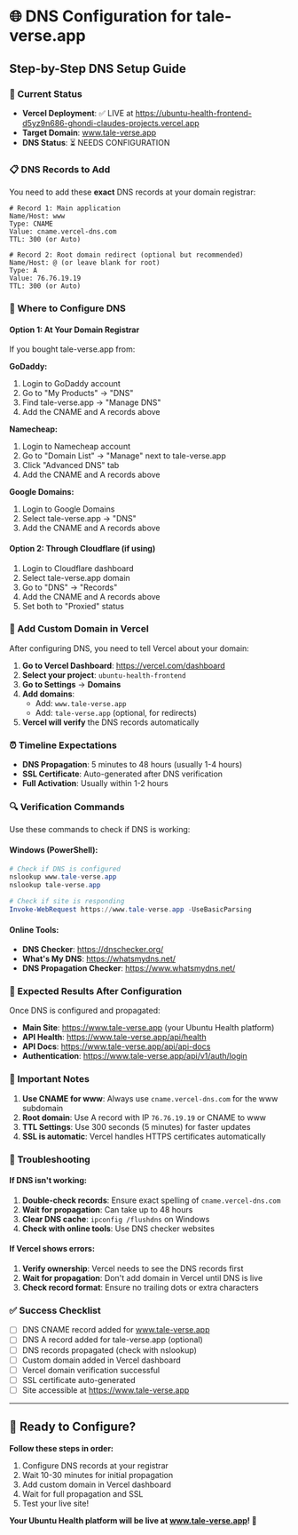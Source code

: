 # 🌐 DNS Configuration for tale-verse.app

## Step-by-Step DNS Setup Guide

### 🎯 Current Status
- **Vercel Deployment**: ✅ LIVE at https://ubuntu-health-frontend-d5yz9n686-ghondi-claudes-projects.vercel.app
- **Target Domain**: www.tale-verse.app
- **DNS Status**: ⏳ NEEDS CONFIGURATION

### 📋 DNS Records to Add

You need to add these **exact** DNS records at your domain registrar:

```dns
# Record 1: Main application
Name/Host: www
Type: CNAME  
Value: cname.vercel-dns.com
TTL: 300 (or Auto)

# Record 2: Root domain redirect (optional but recommended)
Name/Host: @ (or leave blank for root)
Type: A
Value: 76.76.19.19
TTL: 300 (or Auto)
```

### 🔧 Where to Configure DNS

#### Option 1: At Your Domain Registrar
If you bought tale-verse.app from:

**GoDaddy:**
1. Login to GoDaddy account
2. Go to "My Products" → "DNS"
3. Find tale-verse.app → "Manage DNS"
4. Add the CNAME and A records above

**Namecheap:**
1. Login to Namecheap account  
2. Go to "Domain List" → "Manage" next to tale-verse.app
3. Click "Advanced DNS" tab
4. Add the CNAME and A records above

**Google Domains:**
1. Login to Google Domains
2. Select tale-verse.app → "DNS"
3. Add the CNAME and A records above

#### Option 2: Through Cloudflare (if using)
1. Login to Cloudflare dashboard
2. Select tale-verse.app domain
3. Go to "DNS" → "Records"
4. Add the CNAME and A records above
5. Set both to "Proxied" status

### 🚀 Add Custom Domain in Vercel

After configuring DNS, you need to tell Vercel about your domain:

1. **Go to Vercel Dashboard**: https://vercel.com/dashboard
2. **Select your project**: `ubuntu-health-frontend`
3. **Go to Settings** → **Domains**
4. **Add domains**:
   - Add: `www.tale-verse.app`
   - Add: `tale-verse.app` (optional, for redirects)
5. **Vercel will verify** the DNS records automatically

### ⏰ Timeline Expectations

- **DNS Propagation**: 5 minutes to 48 hours (usually 1-4 hours)
- **SSL Certificate**: Auto-generated after DNS verification
- **Full Activation**: Usually within 1-2 hours

### 🔍 Verification Commands

Use these commands to check if DNS is working:

#### Windows (PowerShell):
```powershell
# Check if DNS is configured
nslookup www.tale-verse.app
nslookup tale-verse.app

# Check if site is responding
Invoke-WebRequest https://www.tale-verse.app -UseBasicParsing
```

#### Online Tools:
- **DNS Checker**: https://dnschecker.org/
- **What's My DNS**: https://whatsmydns.net/
- **DNS Propagation Checker**: https://www.whatsmydns.net/

### 🎯 Expected Results After Configuration

Once DNS is configured and propagated:

- **Main Site**: https://www.tale-verse.app (your Ubuntu Health platform)
- **API Health**: https://www.tale-verse.app/api/health
- **API Docs**: https://www.tale-verse.app/api/api-docs
- **Authentication**: https://www.tale-verse.app/api/v1/auth/login

### 🚨 Important Notes

1. **Use CNAME for www**: Always use `cname.vercel-dns.com` for the www subdomain
2. **Root domain**: Use A record with IP `76.76.19.19` or CNAME to www
3. **TTL Settings**: Use 300 seconds (5 minutes) for faster updates
4. **SSL is automatic**: Vercel handles HTTPS certificates automatically

### 🔧 Troubleshooting

#### If DNS isn't working:
1. **Double-check records**: Ensure exact spelling of `cname.vercel-dns.com`
2. **Wait for propagation**: Can take up to 48 hours
3. **Clear DNS cache**: `ipconfig /flushdns` on Windows
4. **Check with online tools**: Use DNS checker websites

#### If Vercel shows errors:
1. **Verify ownership**: Vercel needs to see the DNS records first
2. **Wait for propagation**: Don't add domain in Vercel until DNS is live
3. **Check record format**: Ensure no trailing dots or extra characters

### ✅ Success Checklist

- [ ] DNS CNAME record added for www.tale-verse.app
- [ ] DNS A record added for tale-verse.app (optional)
- [ ] DNS records propagated (check with nslookup)
- [ ] Custom domain added in Vercel dashboard
- [ ] Vercel domain verification successful
- [ ] SSL certificate auto-generated
- [ ] Site accessible at https://www.tale-verse.app

---

## 🎉 Ready to Configure?

**Follow these steps in order:**
1. Configure DNS records at your registrar
2. Wait 10-30 minutes for initial propagation
3. Add custom domain in Vercel dashboard
4. Wait for full propagation and SSL
5. Test your live site!

**Your Ubuntu Health platform will be live at www.tale-verse.app! 🚀**